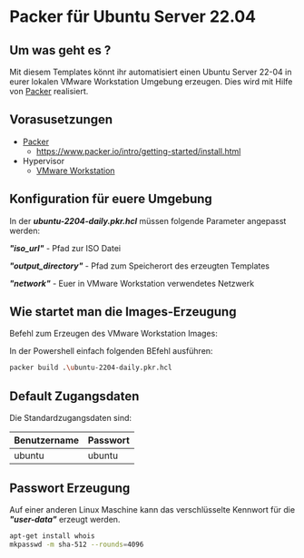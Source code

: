 # Packer für Ubuntu Server 22.04

## Um was geht es ?

Mit diesem Templates könnt ihr automatisiert einen Ubuntu Server 22-04 in eurer lokalen VMware Workstation Umgebung erzeugen. Dies wird mit Hilfe von [Packer](https://www.packer.io/) realisiert.


## Vorasusetzungen

- [Packer](https://www.packer.io/downloads.html)
  - <https://www.packer.io/intro/getting-started/install.html>
- Hypervisor
  - [VMware Workstation](https://www.vmware.com/products/workstation-pro.html)

## Konfiguration für euere Umgebung

In der ***ubuntu-2204-daily.pkr.hcl*** müssen folgende Parameter angepasst werden:

***"iso_url"*** - Pfad zur ISO Datei

***"output_directory"*** - Pfad zum Speicherort des erzeugten Templates

***"network"*** - Euer in VMware Workstation verwendetes Netzwerk

## Wie startet man die Images-Erzeugung

Befehl zum Erzeugen des VMware Workstation Images:

In der Powershell einfach folgenden BEfehl ausführen:

```sh
packer build .\ubuntu-2204-daily.pkr.hcl
```

## Default Zugangsdaten

Die Standardzugangsdaten sind:

|Benutzername|Passwort|
|--------|--------|
|ubuntu|ubuntu|

## Passwort Erzeugung

Auf einer anderen Linux Maschine kann das verschlüsselte Kennwort für die ***"user-data"*** erzeugt werden.

```sh
apt-get install whois
mkpasswd -m sha-512 --rounds=4096
```

